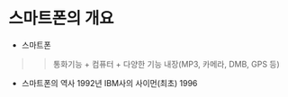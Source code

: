 # 스마트폰의 개요

* 스마트폰
>> 통화기능 + 컴퓨터 + 다양한 기능 내장(MP3, 카메라, DMB, GPS 등)

* 스마트폰의 역사
  1992년 IBM사의 사이먼(최초)
  1996
